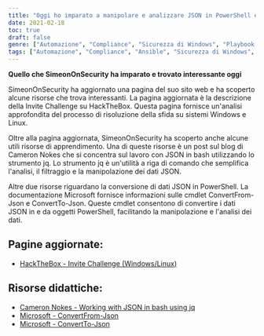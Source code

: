 ```yaml
---
title: "Oggi ho imparato a manipolare e analizzare JSON in PowerShell e Bash"
date: 2021-02-18
toc: true
draft: false
genre: ["Automazione", "Compliance", "Sicurezza di Windows", "Playbook Ansible", "Collezioni Ansible", "Sicurezza informatica", "Gestione della configurazione", "DevOps", "Amministrazione di Windows", "Configurazione del sistema"]
tags: ["Automazione", "Compliance", "Ansible", "Sicurezza di Windows", "Playbook Ansible", "Collezioni Ansible", "Windows STIG", "Gestione della configurazione", "DevOps", "Sicurezza informatica", "Amministrazione di Windows", "Configurazione del sistema", "Automazione di Windows", "STIG Compliance", "Windows_STIG_Ansible", "Windows_STIGs", "GitHub", "Blocco", "Salvataggio", "Sempre", "Guida all'automazione di Windows", "Automazione della sicurezza di Windows", "Conformità alla sicurezza", "Automazione Ansible", "Requisiti STIG", "Moduli Ansible", "Configurazione di Windows", "Strumenti di amministrazione di Windows", "Struttura di automazione", "Automazione dell'infrastruttura IT", "Conformità della configurazione", "Migliori pratiche di sicurezza per Windows"]
---
```


**Quello che SimeonOnSecurity ha imparato e trovato interessante oggi**

SimeonOnSecurity ha aggiornato una pagina del suo sito web e ha scoperto alcune risorse che trova interessanti. La pagina aggiornata è la descrizione della Invite Challenge su HackTheBox. Questa pagina fornisce un'analisi approfondita del processo di risoluzione della sfida su sistemi Windows e Linux.

Oltre alla pagina aggiornata, SimeonOnSecurity ha scoperto anche alcune utili risorse di apprendimento. Una di queste risorse è un post sul blog di Cameron Nokes che si concentra sul lavoro con JSON in bash utilizzando lo strumento jq. Lo strumento jq è un'utilità a riga di comando che semplifica l'analisi, il filtraggio e la manipolazione dei dati JSON.

Altre due risorse riguardano la conversione di dati JSON in PowerShell. La documentazione Microsoft fornisce informazioni sulle cmdlet ConvertFrom-Json e ConvertTo-Json. Queste cmdlet consentono di convertire i dati JSON in e da oggetti PowerShell, facilitando la manipolazione e l'analisi dei dati.

## Pagine aggiornate:
- [HackTheBox - Invite Challenge (Windows/Linux)](https://simeononsecurity.ch/writeups/hackthebox-invite-challenge/)

## Risorse didattiche:
- [Cameron Nokes - Working with JSON in bash using jq](https://cameronnokes.com/blog/working-with-json-in-bash-using-jq/)
- [Microsoft - ConvertFrom-Json](https://docs.microsoft.com/en-us/powershell/module/microsoft.powershell.utility/convertfrom-json?view=powershell-7.1)
- [Microsoft - ConvertTo-Json](https://docs.microsoft.com/en-us/powershell/module/microsoft.powershell.utility/convertto-json?view=powershell-7.1)